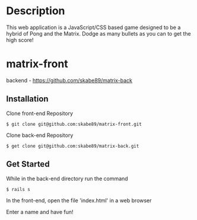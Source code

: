 # Description

This web application is a JavaScript/CSS based game designed to be a hybrid of Pong and the Matrix. Dodge as many bullets as you can to get the high score!

# matrix-front

backend - https://github.com/skabe89/matrix-back

## Installation

Clone front-end Repository

``` $ git clone git@github.com:skabe89/matrix-front.git ```

Clone back-end Repository

``` $ get clone git@github.com:skabe89/matrix-back.git ```

## Get Started

While in the back-end directory run the command

``` $ rails s ```

In the front-end, open the file 'index.html' in a web browser

Enter a name and have fun!

